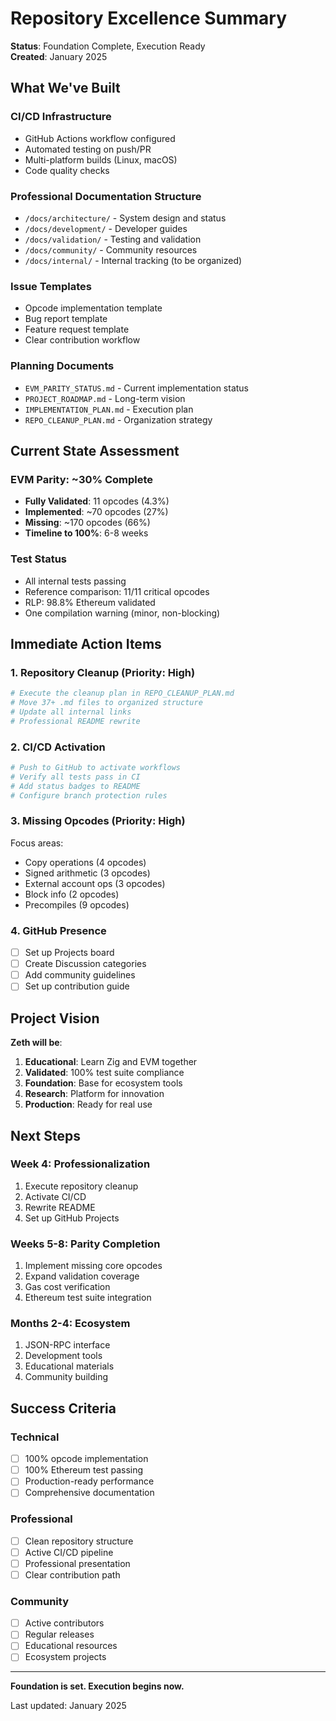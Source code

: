# Repository Excellence Summary

**Status**: Foundation Complete, Execution Ready  
**Created**: January 2025

## What We've Built

###  CI/CD Infrastructure
- GitHub Actions workflow configured
- Automated testing on push/PR
- Multi-platform builds (Linux, macOS)
- Code quality checks

###  Professional Documentation Structure
- `/docs/architecture/` - System design and status
- `/docs/development/` - Developer guides
- `/docs/validation/` - Testing and validation
- `/docs/community/` - Community resources
- `/docs/internal/` - Internal tracking (to be organized)

###  Issue Templates
- Opcode implementation template
- Bug report template
- Feature request template
- Clear contribution workflow

###  Planning Documents
- `EVM_PARITY_STATUS.md` - Current implementation status
- `PROJECT_ROADMAP.md` - Long-term vision
- `IMPLEMENTATION_PLAN.md` - Execution plan
- `REPO_CLEANUP_PLAN.md` - Organization strategy

## Current State Assessment

### EVM Parity: ~30% Complete
- **Fully Validated**: 11 opcodes (4.3%)
- **Implemented**: ~70 opcodes (27%)
- **Missing**: ~170 opcodes (66%)
- **Timeline to 100%**: 6-8 weeks

### Test Status
-  All internal tests passing
-  Reference comparison: 11/11 critical opcodes
-  RLP: 98.8% Ethereum validated
-  One compilation warning (minor, non-blocking)

## Immediate Action Items

### 1. Repository Cleanup (Priority: High)
```bash
# Execute the cleanup plan in REPO_CLEANUP_PLAN.md
# Move 37+ .md files to organized structure
# Update all internal links
# Professional README rewrite
```

### 2. CI/CD Activation
```bash
# Push to GitHub to activate workflows
# Verify all tests pass in CI
# Add status badges to README
# Configure branch protection rules
```

### 3. Missing Opcodes (Priority: High)
Focus areas:
- Copy operations (4 opcodes)
- Signed arithmetic (3 opcodes)
- External account ops (3 opcodes)
- Block info (2 opcodes)
- Precompiles (9 opcodes)

### 4. GitHub Presence
- [ ] Set up Projects board
- [ ] Create Discussion categories
- [ ] Add community guidelines
- [ ] Set up contribution guide

## Project Vision

**Zeth will be**:
1. **Educational**: Learn Zig and EVM together
2. **Validated**: 100% test suite compliance
3. **Foundation**: Base for ecosystem tools
4. **Research**: Platform for innovation
5. **Production**: Ready for real use

## Next Steps

### Week 4: Professionalization
1. Execute repository cleanup
2. Activate CI/CD
3. Rewrite README
4. Set up GitHub Projects

### Weeks 5-8: Parity Completion
1. Implement missing core opcodes
2. Expand validation coverage
3. Gas cost verification
4. Ethereum test suite integration

### Months 2-4: Ecosystem
1. JSON-RPC interface
2. Development tools
3. Educational materials
4. Community building

## Success Criteria

### Technical
- [ ] 100% opcode implementation
- [ ] 100% Ethereum test passing
- [ ] Production-ready performance
- [ ] Comprehensive documentation

### Professional
- [ ] Clean repository structure
- [ ] Active CI/CD pipeline
- [ ] Professional presentation
- [ ] Clear contribution path

### Community
- [ ] Active contributors
- [ ] Regular releases
- [ ] Educational resources
- [ ] Ecosystem projects

---

**Foundation is set. Execution begins now.**

Last updated: January 2025

